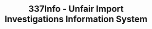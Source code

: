 ---
layout: default
bigquery: https://console.cloud.google.com/bigquery?p=patents-public-data&d=usitc_investigations&page=dataset&project=sheets-management-319211
citation: US International Trade Commission 337Info Unfair Import Investigations Information
  System
contributors: US International Trade Comission
cost: None
description: US International Trade Commission 337Info Unfair Import Investigations
  Information System contains data on investigations done under Section 337. Section
  337 declares the infringement of certain statutory intellectual property rights
  and other forms of unfair competition in import trade to be unlawful practices.
  Most Section 337 investigations involve allegations of patent or registered trademark
  infringement.
documentation: FAQ and tutorial available on the site
last_edit: 04/12/2022, 22:43:20
location: https://pubapps2.usitc.gov/337external/
maintained_by: US International Trade Comission
schema_fields:
- internalRemand
- gcAttorney
- htsNumbers
- actualStartDateEvidHear
- trademarkNumbers
- finalDetViolation
- scheduledStartDateEvidHear
- respondent
- copyrightNumbers
- complainant
- dateOfPublicationFrNotice
- investigationTermDate
- finalIdOnViolationIssue
- startDateMarkmanHearing
- teoIdDueDate
- dateCreated
- actualEndDateEvidHear
- currentActiveALJ
- publication_number
- endDateMarkmanHearing
- investigationNo
- ouiiAttorney
- teoProceedingInvolved
- targetDate
- currentStatus
- aljAssigned
- finalDetNoViolation
- finalIdOnViolationDue
- invUnfairAct
- teoReliefGranted
- title
- issueDateOtherNonFinal
- ouiiParticipation
- teoIdIssueDate
- patentNumber
- cafcAppeals
- id
- dateComplaintFiled
- patentNumbers
- markmanHearing
- docketNo
- investigationType
- lastUpdated
- scheduledEndDateEvidHear
shortname: unfair_import_investigations
tags:
- import
- legal
- trade
timeframe: 2008-2021 (prior to 2008 downloadable as a JSON file)
title: 337Info - Unfair Import Investigations Information System
uuid: 2721f5ec-e599-4890-9265-9706719fc71e
---